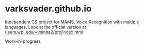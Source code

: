 # varksvader.github.io
Independent CS project for MAMS. Voice Recognition with multiple languages. Look at the official version at <a href="users.wpi.edu/~vsinha2/projIndex.html">users.wpi.edu/~vsinha2/projIndex.html</a>

Work-in-progress
